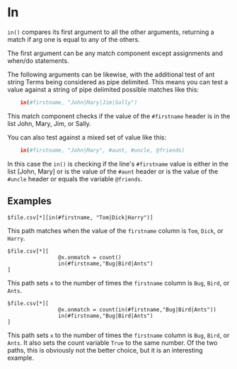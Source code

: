 
# In

`in()` compares its first argument to all the other arguments, returning a match if arg one is equal to any of the others.

The first argument can be any match component except assignments and when/do statements.

The following arguments can be likewise, with the additional test of ant string Terms being considered as pipe delimited. This means you can test a value against a string of pipe delimited possible matches like this:

```bash
    in(#firstname, "John|Mary|Jim|Sally")
```

This match component checks if the value of the `#firstname` header is in the list John, Mary, Jim, or Sally.

You can also test against a mixed set of value like this:

```bash
    in(#firstname, "John|Mary", #aunt, #uncle, @friends)
```

In this case the `in()` is checking if the line's `#firstname` value is either in the list [John, Mary] or is the value of the `#aunt` header or is the value of the `#uncle` header or equals the variable `@friends`.

## Examples

    $file.csv[*][in(#firstname, "Tom|Dick|Harry")]

This path matches when the value of the `firstname` column is `Tom`, `Dick`, or `Harry`.

    $file.csv[*][
                    @x.onmatch = count()
                    in(#firstname,"Bug|Bird|Ants")
    ]

This path sets `x` to the number of times the `firstname` column is `Bug`, `Bird`, or `Ants`.

    $file.csv[*][
                    @x.onmatch = count(in(#firstname,"Bug|Bird|Ants"))
                    in(#firstname,"Bug|Bird|Ants")
    ]

This path sets `x` to the number of times the `firstname` column is `Bug`, `Bird`, or `Ants`. It also sets the count variable `True` to the same number. Of the two paths, this is obviously not the better choice, but it is an interesting example.

